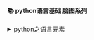 #### 📚  python语言基础 脑图系列

<details>
<summary>python之语言元素</summary>

![](https://github.com/pigPEQ/Awesome-python/tree/main/doc/Mind%20maps/images/python之语言元素.png)

</details>

